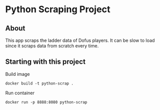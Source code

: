 # Python Scraping Project
## About
This app scraps the ladder data of Dofus players.
It can be slow to load since it scraps data from scratch every time.

## Starting with this project
Build image
```
docker build -t python-scrap .
```
Run container
```
docker run -p 8888:8080 python-scrap
```
